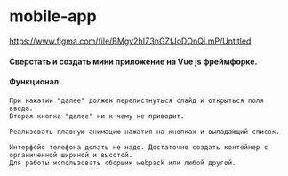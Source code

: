 # mobile-app

https://www.figma.com/file/BMgv2hIZ3nGZfJoDOnQLmP/Untitled

#### Сверстать и создать мини приложение на Vue js фреймфорке.

#### Функционал:
```
При нажатии "далее" должен перелистнуться слайд и открыться поля ввода.   
Вторая кнопка "далее" ни к чему не приводит.

Реализовать плавную анимацию нажатия на кнопках и выпадающий список.

Интерфейс телефона делать не надо. Достаточно создать контейнер с органиченной шириной и высотой.
Для работы использовать сборшик webpack или любой другой.
```

